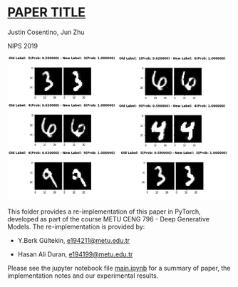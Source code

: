 # [PAPER TITLE](https://papers.nips.cc/paper/9467-generative-well-intentioned-networks.pdf)

Justin Cosentino, Jun Zhu

NIPS 2019

![alt text](https://github.com/berkgultekin/CGWIN/blob/master/examples.png?raw=true)

This folder provides a re-implementation of this paper in PyTorch, developed as part of the course METU CENG 796 - Deep Generative Models. The re-implementation is provided by:

* Y.Berk Gültekin, e194211@metu.edu.tr 

* Hasan Ali Duran, e194199@metu.edu.tr


Please see the jupyter notebook file [main.ipynb](main.ipynb) for a summary of paper, the implementation notes and our experimental results.
